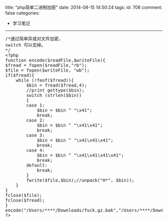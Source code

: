 title: "php简单二进制加密"
date: 2014-08-15 14:50:24
tags:
id: 708
comment: false
categories:
  - 学习笔记
---

<pre class="brush:php">/*通过简单异或对文件加密，
switch 可以去掉。
*/
&lt;?php
function encode($readFile,$writeFile){
$fread = fopen($readFile,"rb");
$file = fopen($writeFile, "wb");
if($fread){
	while (!feof($fread)){
		$bin = fread($fread,4);
		//print gettype($bin);
		switch (strlen($bin))
		{
		case 1:
			$bin = $bin ^ "\x41";
			break;
		case 2:
			$bin = $bin ^ "\x41\x41";
			break;
		case 3:
			$bin = $bin ^ "\x41\x41\x41";
			break;
		case 4:
			$bin = $bin ^ "\x41\x41\x41\x41";
			break;
		default:
			break;
		}
		fwrite($file,$bin);//unpack("H*", $bin));
	}
}
fclose($file);
fclose($fread);
}
encode("/Users/****/Downloads/fuck.gz.bak","/Users/****/Downloads/fuck.gz.bak.gz");
?&gt;</pre>